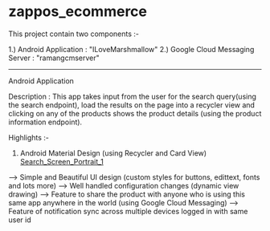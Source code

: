 ﻿# zappos_ecommerce

This project contain two components :-

1.) Android Application : "ILoveMarshmallow"
2.) Google Cloud Messaging Server : "ramangcmserver"

--------------------------------------------------------
Android Application

Description : This app takes input from the user for the search query(using the search endpoint), load the results on the page into a recycler view and clicking on any of the products shows the product details (using the product information endpoint).

Highlights :-
1. Android Material Design (using Recycler and Card View) 
[Search_Screen_Portrait_1](https://github.com/ramanpreeet1990/zappos_ecommerce/blob/master/Images/Search_Screen_Portrait_1.jpg)

--> Simple and Beautiful UI design (custom styles for buttons, edittext, fonts and lots more)
--> Well handled configuration changes (dynamic view drawing)
--> Feature to share the product with anyone who is using this same app anywhere in the world (using Google Cloud Messaging)
--> Feature of notification sync across multiple devices logged in with same user id

